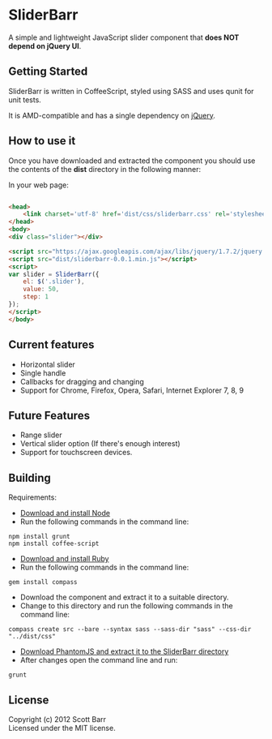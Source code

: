 # SliderBarr

A simple and lightweight JavaScript slider component that **does NOT depend on jQuery UI**.

## Getting Started
SliderBarr is written in CoffeeScript, styled using SASS and uses qunit for unit tests.

It is AMD-compatible and has a single dependency on [jQuery](http://jquery.com/).

## How to use it
Once you have downloaded and extracted the component you should use the contents of the **dist** directory in the following manner:

In your web page:
```html

<head>
    <link charset='utf-8' href='dist/css/sliderbarr.css' rel='stylesheet' type='text/css' />
</head>
<body>
<div class="slider"></div>

<script src="https://ajax.googleapis.com/ajax/libs/jquery/1.7.2/jquery.min.js"></script>
<script src="dist/sliderbarr-0.0.1.min.js"></script>
<script>
var slider = SliderBarr({
    el: $('.slider'),
    value: 50,
    step: 1
});
</script>
</body>
```

## Current features
* Horizontal slider
* Single handle
* Callbacks for dragging and changing
* Support for Chrome, Firefox, Opera, Safari, Internet Explorer 7, 8, 9

## Future Features
* Range slider
* Vertical slider option (If there's enough interest)
* Support for touchscreen devices.

## Building

Requirements:
* [Download and install Node](http://nodejs.org)
* Run the following commands in the command line:

```
npm install grunt
npm install coffee-script
```
* [Download and install Ruby](http://www.ruby-lang.org/en/)
* Run the following commands in the command line:

```
gem install compass
```
* Download the component and extract it to a suitable directory.
* Change to this directory and run the following commands in the command line:

```
compass create src --bare --syntax sass --sass-dir "sass" --css-dir "../dist/css"
```
* [Download PhantomJS and extract it to the SliderBarr directory](http://phantomjs.org/)
* After changes open the command line and run:

```
grunt
```

## License
Copyright (c) 2012 Scott Barr  
Licensed under the MIT license.